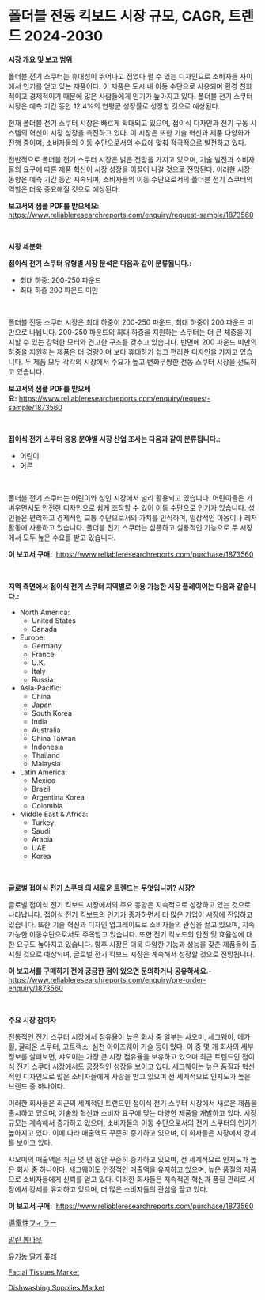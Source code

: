 <p><h1>폴더블 전동 킥보드 시장 규모, CAGR, 트렌드 2024-2030</h1></p><p><strong>시장 개요 및 보고 범위</strong></p>
<p><p>폴더블 전기 스쿠터는 휴대성이 뛰어나고 접었다 펼 수 있는 디자인으로 소비자들 사이에서 인기를 얻고 있는 제품이다. 이 제품은 도시 내 이동 수단으로 사용되며 환경 친화적이고 경제적이기 때문에 많은 사람들에게 인기가 높아지고 있다. 폴더블 전기 스쿠터 시장은 예측 기간 동안 12.4%의 연평균 성장률로 성장할 것으로 예상된다.</p><p>현재 폴더블 전기 스쿠터 시장은 빠르게 확대되고 있으며, 접이식 디자인과 전기 구동 시스템의 혁신이 시장 성장을 촉진하고 있다. 이 시장은 또한 기술 혁신과 제품 다양화가 진행 중이며, 소비자들의 이동 수단으로서의 수요에 맞춰 적극적으로 발전하고 있다.</p><p>전반적으로 폴더블 전기 스쿠터 시장은 밝은 전망을 가지고 있으며, 기술 발전과 소비자들의 요구에 따른 제품 혁신이 시장 성장을 이끌어 나갈 것으로 전망된다. 이러한 시장 동향은 예측 기간 동안 지속되며, 소비자들의 이동 수단으로서의 폴더블 전기 스쿠터의 역할은 더욱 중요해질 것으로 예상된다.</p></p>
<p><strong>보고서의 샘플 PDF를 받으세요:</strong> <a href="https://www.reliableresearchreports.com/enquiry/request-sample/1873560">https://www.reliableresearchreports.com/enquiry/request-sample/1873560</a></p>
<p>&nbsp;</p>
<p><strong>시장 세분화</strong></p>
<p><strong>접이식 전기 스쿠터 유형별 시장 분석은 다음과 같이 분류됩니다.:</strong></p>
<p><ul><li>최대 하중: 200-250 파운드</li><li>최대 하중 200 파운드 미만</li></ul></p>
<p>&nbsp;</p>
<p><p>폴더블 전동 스쿠터 시장은 최대 하중이 200-250 파운드, 최대 하중이 200 파운드 미만으로 나뉩니다. 200-250 파운드의 최대 하중을 지원하는 스쿠터는 더 큰 체중을 지지할 수 있는 강력한 모터와 견고한 구조를 갖추고 있습니다. 반면에 200 파운드 미만의 하중을 지원하는 제품은 더 경량이며 보다 휴대하기 쉽고 편리한 디자인을 가지고 있습니다. 두 제품 모두 각각의 시장에서 수요가 높고 변화무쌍한 전동 스쿠터 시장을 선도하고 있습니다.</p></p>
<p><strong>보고서의 샘플 PDF를 받으세요:</strong>&nbsp;<a href="https://www.reliableresearchreports.com/enquiry/request-sample/1873560">https://www.reliableresearchreports.com/enquiry/request-sample/1873560</a></p>
<p>&nbsp;</p>
<p><strong> 접이식 전기 스쿠터 응용 분야별 시장 산업 조사는 다음과 같이 분류됩니다.:</strong></p>
<p><ul><li>어린이</li><li>어른</li></ul></p>
<p>&nbsp;</p>
<p><p>폴더블 전기 스쿠터는 어린이와 성인 시장에서 널리 활용되고 있습니다. 어린이들은 가벼우면서도 안전한 디자인으로 쉽게 조작할 수 있어 이동 수단으로 인기가 있습니다. 성인들은 편리하고 경제적인 교통 수단으로서의 가치를 인식하며, 일상적인 이동이나 레저 활동에 사용하고 있습니다. 폴더블 전기 스쿠터는 심플하고 실용적인 기능으로 두 시장에서 모두 높은 수요를 받고 있습니다.</p></p>
<p><strong>이 보고서 구매:</strong>&nbsp; <a href="https://www.reliableresearchreports.com/purchase/1873560">https://www.reliableresearchreports.com/purchase/1873560</a></p>
<p>&nbsp;</p>
<p><strong>지역 측면에서 접이식 전기 스쿠터 지역별로 이용 가능한 시장 플레이어는 다음과 같습니다.:</strong></p>
<p><ul>
    <li>
        North America:
        <ul>
            <li>United States</li>
            <li>Canada</li>
        </ul>
    </li>
    <li>
        Europe:
        <ul>
            <li>Germany</li>
            <li>France</li>
            <li>U.K.</li>
            <li>Italy</li>
            <li>Russia</li>
        </ul>
    </li>
    <li>
        Asia-Pacific:
        <ul>
            <li>China</li>
            <li>Japan</li>
            <li>South Korea</li>
            <li>India</li>
            <li>Australia</li>
            <li>China Taiwan</li>
            <li>Indonesia</li>
            <li>Thailand</li>
            <li>Malaysia</li>
        </ul>
    </li>
    <li>
        Latin America:
        <ul>
            <li>Mexico</li>
            <li>Brazil</li>
            <li>Argentina Korea</li>
            <li>Colombia</li>
        </ul>
    </li>
    <li>
        Middle East & Africa:
        <ul>
            <li>Turkey</li>
            <li>Saudi</li>
            <li>Arabia</li>
            <li>UAE</li>
            <li>Korea</li>
        </ul>
    </li>
    </ul></p>
<p>&nbsp;</p>
<p><strong>글로벌 접이식 전기 스쿠터 의 새로운 트렌드는 무엇입니까? 시장?</strong></p>
<p><p>글로벌 접이식 전기 킥보드 시장에서의 주요 동향은 지속적으로 성장하고 있는 것으로 나타납니다. 접이식 전기 킥보드의 인기가 증가하면서 더 많은 기업이 시장에 진입하고 있습니다. 또한 기술 혁신과 디자인 업그레이드로 소비자들의 관심을 끌고 있으며, 지속가능한 이동수단으로서도 주목받고 있습니다. 또한 전기 킥보드의 안전 및 효율성에 대한 요구도 높아지고 있습니다. 향후 시장은 더욱 다양한 기능과 성능을 갖춘 제품들이 출시될 것으로 예상되며, 글로벌 전기 킥보드 시장은 계속해서 성장할 것으로 전망됩니다.</p></p>
<p><strong>이 보고서를 구매하기 전에 궁금한 점이 있으면 문의하거나 공유하세요.</strong>- <a href="https://www.reliableresearchreports.com/enquiry/pre-order-enquiry/1873560">https://www.reliableresearchreports.com/enquiry/pre-order-enquiry/1873560</a></p>
<p>&nbsp;</p>
<p><strong>주요 시장 참여자</strong></p>
<p><p>전통적인 전기 스쿠터 시장에서 점유율이 높은 회사 중 일부는 샤오미, 세그웨이, 메가 휠, 글리온 스쿠터, 고트랙스, 심천 아이즈웨이 기술 등이 있다. 이 중 몇 개 회사의 세부 정보를 살펴보면, 샤오미는 가장 큰 시장 점유율을 보유하고 있으며 최근 트렌드인 접이식 전기 스쿠터 시장에서도 긍정적인 성장을 보이고 있다. 세그웨이는 높은 품질과 혁신적인 디자인으로 많은 소비자들에게 사랑을 받고 있으며 전 세계적으로 인지도가 높은 브랜드 중 하나이다.</p><p>이러한 회사들은 최근의 세계적인 트랜드인 접이식 전기 스쿠터 시장에서 새로운 제품을 출시하고 있으며, 기술의 혁신과 소비자 요구에 맞는 다양한 제품을 개발하고 있다. 시장 규모는 계속해서 증가하고 있으며, 소비자들의 이동 수단으로서의 전기 스쿠터의 인기가 높아지고 있다. 이에 따라 매출액도 꾸준히 증가하고 있으며, 이 회사들은 시장에서 강세를 보이고 있다.</p><p>샤오미의 매출액은 최근 몇 년 동안 꾸준히 증가하고 있으며, 전 세계적으로 인지도가 높은 회사 중 하나이다. 세그웨이도 안정적인 매출액을 유지하고 있으며, 높은 품질의 제품으로 소비자들에게 신뢰를 얻고 있다. 이러한 회사들은 지속적인 혁신과 품질 관리로 시장에서 강세를 유지하고 있으며, 더 많은 소비자들의 관심을 끌고 있다.</p></p>
<p><strong>이 보고서 구매:</strong>&nbsp;&nbsp;<a href="https://www.reliableresearchreports.com/purchase/1873560">https://www.reliableresearchreports.com/purchase/1873560</a></p>
<p><p><a href="https://github.com/ksxzwxabcuynh011/Market-Research-Report-List-1/blob/main/21445463088.md">導電性フィラー</a></p><p><a href="https://github.com/xvz497517413/Market-Research-Report-List-1/blob/main/22852222720.md">말린 뽕나무</a></p><p><a href="https://medium.com/@wallacbahrtyinger567686/%EC%9C%A0%EA%B8%B0%EB%86%8D-%EB%94%B8%EA%B8%B0-%ED%93%A8%EB%A0%88-%EC%8B%9C%EC%9E%A5-%EB%B6%84%EC%84%9D-%EA%B8%80%EB%A1%9C%EB%B2%8C-%EC%82%B0%EC%97%85-%EC%A0%84%EB%A7%9D-%EB%B0%8F-%EC%98%88%EC%B8%A1-2024%EB%85%84-2031%EB%85%84-e4cd3deb2e46">유기농 딸기 퓨레</a></p><p><a href="https://github.com/mahnoor2003/Market-Research-Report-List-3/blob/main/facial-tissues-market.md">Facial Tissues Market</a></p><p><a href="https://github.com/BryceTownsendr/Market-Research-Report-List-4/blob/main/dishwashing-supplies-market.md">Dishwashing Supplies Market</a></p></p>
